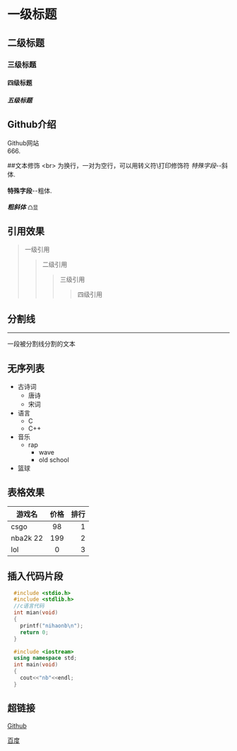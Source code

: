 # 一级标题
## 二级标题
### 三级标题
#### 四级标题
##### 五级标题

## Github介绍

Github网站<br>666.

##文本修饰
\<br\> 为换行，一对为空行，可以用转义符\\打印修饰符
  *特殊字段*--斜体.<br><br>
  **特殊字段**--粗体.<br><br>
  ***粗斜体***
  `凸显` 
## 引用效果
> 一级引用
>> 二级引用
>>> 三级引用
>>>> 四级引用
## 分割线
---
  一段被分割线分割的文本

## 无序列表
* 古诗词
  * 唐诗
  * 宋词
* 语言
  * C
  * C++
* 音乐
  * rap
    * wave
    * old school
* 篮球

## 表格效果
游戏名|价格|排行
--|:--:|--:
csgo|98|1
nba2k 22|199|2
lol|0|3

## 插入代码片段

```c
  #include <stdio.h>
  #include <stdlib.h>
  //c语言代码
  int mian(void)
  {
  	printf("nihaonb\n");
	return 0;
  }
```
```cpp
  #include <iostream>
  using namespace std;
  int main(void)
  {
  	cout<<"nb"<<endl;
  }
```

## 超链接
[Github](https://github.com "跳转到github")

[百度](https://www.baidu.com "跳转到百度")
